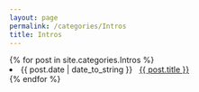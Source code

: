 ```yaml
---
layout: page
permalink: /categories/Intros
title: Intros
---
```

<div class="categoryContainer">
  {% for post in site.categories.Intros %}
  <li><span>{{ post.date | date_to_string }}</span> &nbsp; <a href="{{ post.url }}">{{ post.title }}</a></li>
  {% endfor %}
</div>